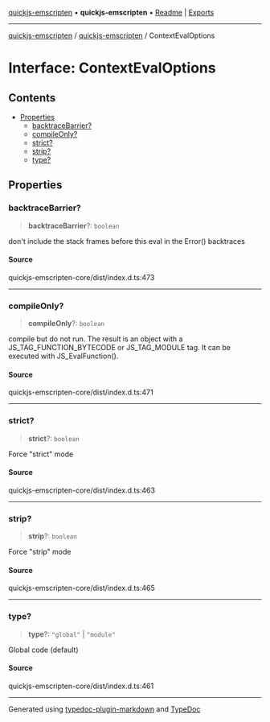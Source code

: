 [quickjs-emscripten](../../packages.md) • **quickjs-emscripten** • [Readme](../index.md) \| [Exports](../exports.md)

***

[quickjs-emscripten](../../packages.md) / [quickjs-emscripten](../exports.md) / ContextEvalOptions

# Interface: ContextEvalOptions

## Contents

- [Properties](ContextEvalOptions.md#properties)
  - [backtraceBarrier?](ContextEvalOptions.md#backtracebarrier)
  - [compileOnly?](ContextEvalOptions.md#compileonly)
  - [strict?](ContextEvalOptions.md#strict)
  - [strip?](ContextEvalOptions.md#strip)
  - [type?](ContextEvalOptions.md#type)

## Properties

### backtraceBarrier?

> **backtraceBarrier**?: `boolean`

don't include the stack frames before this eval in the Error() backtraces

#### Source

quickjs-emscripten-core/dist/index.d.ts:473

***

### compileOnly?

> **compileOnly**?: `boolean`

compile but do not run. The result is an object with a
JS_TAG_FUNCTION_BYTECODE or JS_TAG_MODULE tag. It can be executed
with JS_EvalFunction().

#### Source

quickjs-emscripten-core/dist/index.d.ts:471

***

### strict?

> **strict**?: `boolean`

Force "strict" mode

#### Source

quickjs-emscripten-core/dist/index.d.ts:463

***

### strip?

> **strip**?: `boolean`

Force "strip" mode

#### Source

quickjs-emscripten-core/dist/index.d.ts:465

***

### type?

> **type**?: `"global"` \| `"module"`

Global code (default)

#### Source

quickjs-emscripten-core/dist/index.d.ts:461

***

Generated using [typedoc-plugin-markdown](https://www.npmjs.com/package/typedoc-plugin-markdown) and [TypeDoc](https://typedoc.org/)
